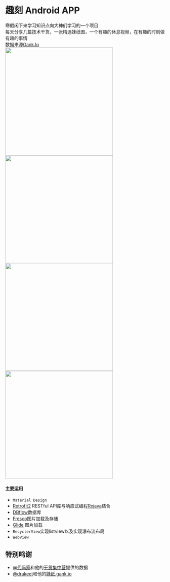 # 趣刻 Android APP

寒假闲下来学习知识点向大神们学习的一个项目<br>
每天分享几篇技术干货，一张精选妹纸图，一个有趣的休息视频，在有趣的时刻做有趣的事情<br>
数据来源[Gank.Io](http://gank.io/)<br>
<img src="http://www.hugeterry.cn/wp-content/uploads/2016/02/coderfun_1.jpg" width="340" />
<img src="http://www.hugeterry.cn/wp-content/uploads/2016/02/coderfun_2.jpg" width="340" />
<img src="http://www.hugeterry.cn/wp-content/uploads/2016/02/coderfun_3.jpg" width="340" />
<img src="http://www.hugeterry.cn/wp-content/uploads/2016/02/coderfun_4.jpg" width="340" />

#### 主要运用
- `Material Design`
- [Retrofit2](https://square.github.io/retrofit/) RESTful API库与响应式编程[Rxjava](https://github.com/ReactiveX/RxJava)结合
- [DBflow](https://github.com/Raizlabs/DBFlow)数据库
- [Fresco](http://fresco-cn.org/)图片加载及存储
- [Glide](https://github.com/bumptech/glide) 图片加载
- `RecyclerView`实现listview以及实现瀑布流布局
- `WebView`

## 特别鸣谢

- [@代码家](http://weibo.com/u/1628291124)和他的[干货集中营](http://gank.io)提供的数据
- [@drakeet](http://weibo.com/drak11t)和他的[妹纸.gank.io](https://github.com/drakeet/Meizhi)

